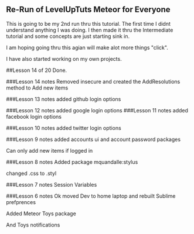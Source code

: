 ## Re-Run of LevelUpTuts Meteor for Everyone

This is going to be my 2nd run thru this tutorial.
The first time I didnt understand anything I was doing.
I then made it thru the Intermediate tutorial and some concepts are just starting sink in.

I am hoping going thru this agian will make alot more things "click".

I have also started working on my own projects.

##Lesson 14 of 20 Done.

###Lesson 14 notes
Removed insecure and created the AddResolutions method to Add new items

###Lesson 13 notes
added github login options

###Lesson 12 notes
added google login options
###Lesson 11 notes
added facebook login options 

###Lesson 10 notes
added twitter login options 

###Lesson 9 notes
added accounts ui and account password packages

Can only add new items if logged in

###Lesson 8 notes
Added package mquandalle:stylus

changed .css to .styl

###Lesson 7 notes
Session Variables 

###Lesson 6 notes
Ok moved Dev to home laptop and rebuilt Sublime prefprences

Added Meteor Toys package

And Toys notifications